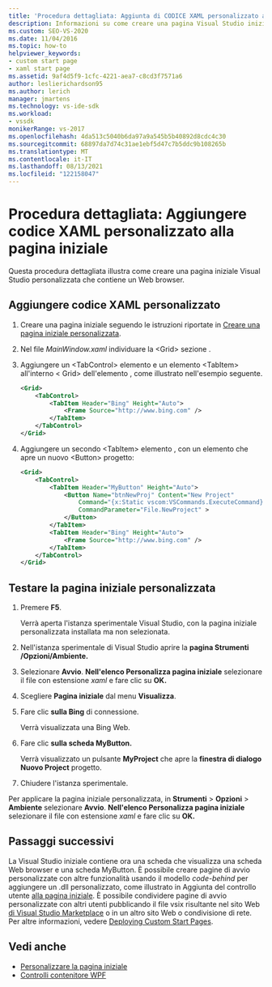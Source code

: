 ```yaml
---
title: 'Procedura dettagliata: Aggiunta di CODICE XAML personalizzato alla pagina iniziale | Microsoft Docs'
description: Informazioni su come creare una pagina Visual Studio iniziale che contiene un Web browser usando questa procedura dettagliata.
ms.custom: SEO-VS-2020
ms.date: 11/04/2016
ms.topic: how-to
helpviewer_keywords:
- custom start page
- xaml start page
ms.assetid: 9af4d5f9-1cfc-4221-aea7-c8cd3f7571a6
author: leslierichardson95
ms.author: lerich
manager: jmartens
ms.technology: vs-ide-sdk
ms.workload:
- vssdk
monikerRange: vs-2017
ms.openlocfilehash: 4da513c5040b6da97a9a545b5b40892d8cdc4c30
ms.sourcegitcommit: 68897da7d74c31ae1ebf5d47c7b5ddc9b108265b
ms.translationtype: MT
ms.contentlocale: it-IT
ms.lasthandoff: 08/13/2021
ms.locfileid: "122158047"
---
```

# <a name="walkthrough-add-custom-xaml-to-the-start-page"></a>Procedura dettagliata: Aggiungere codice XAML personalizzato alla pagina iniziale

Questa procedura dettagliata illustra come creare una pagina iniziale Visual Studio personalizzata che contiene un Web browser.

## <a name="add-custom-xaml"></a>Aggiungere codice XAML personalizzato

1. Creare una pagina iniziale seguendo le istruzioni riportate in [Creare una pagina iniziale personalizzata](../extensibility/creating-a-custom-start-page.md).

2. Nel file *MainWindow.xaml* individuare la \<Grid> sezione .

3. Aggiungere un \<TabControl> elemento e un elemento \<TabItem> all'interno \< Grid> dell'elemento , come illustrato nell'esempio seguente.

    ```xml
    <Grid>
        <TabControl>
            <TabItem Header="Bing" Height="Auto">
                <Frame Source="http://www.bing.com" />
            </TabItem>
        </TabControl>
    </Grid>
    ```

4. Aggiungere un secondo \<TabItem> elemento , con un elemento che apre un nuovo \<Button> progetto:

    ```xml
    <Grid>
        <TabControl>
            <TabItem Header="MyButton" Height="Auto">
                <Button Name="btnNewProj" Content="New Project"
                    Command="{x:Static vscom:VSCommands.ExecuteCommand}"
                    CommandParameter="File.NewProject" >
                </Button>
            </TabItem>
            <TabItem Header="Bing" Height="Auto">
                <Frame Source="http://www.bing.com" />
            </TabItem>
        </TabControl>
    </Grid>
    ```

## <a name="test-the-custom-start-page"></a>Testare la pagina iniziale personalizzata

1. Premere **F5**.

     Verrà aperta l'istanza sperimentale Visual Studio, con la pagina iniziale personalizzata installata ma non selezionata.

2. Nell'istanza sperimentale di Visual Studio aprire la **pagina Strumenti /Opzioni/Ambiente.**

3. Selezionare **Avvio**. **Nell'elenco Personalizza pagina iniziale** selezionare il file con estensione *xaml* e fare clic su **OK.**

4. Scegliere **Pagina iniziale** dal menu **Visualizza**.

5. Fare clic **sulla Bing** di connessione.

     Verrà visualizzata una Bing Web.

6. Fare clic **sulla scheda MyButton.**

     Verrà visualizzato un pulsante **MyProject** che apre la **finestra di dialogo Nuovo Project** progetto.

7. Chiudere l'istanza sperimentale.

Per applicare la pagina iniziale personalizzata, in **Strumenti**  >  **Opzioni**  >  **Ambiente** selezionare **Avvio**. **Nell'elenco Personalizza pagina iniziale** selezionare il file con estensione *xaml* e fare clic su **OK.**

## <a name="next-steps"></a>Passaggi successivi

La Visual Studio iniziale contiene ora una scheda che visualizza una scheda Web browser e una scheda MyButton. È possibile creare pagine di avvio personalizzate con altre funzionalità usando il modello *code-behind* per aggiungere un .dll personalizzato, come illustrato in Aggiunta del controllo utente [alla pagina iniziale](../extensibility/adding-user-control-to-the-start-page.md). È possibile condividere pagine di avvio personalizzate con altri utenti pubblicando il file vsix risultante nel sito Web [di Visual Studio Marketplace](https://marketplace.visualstudio.com/) o in un altro sito Web o condivisione di rete. Per altre informazioni, vedere [Deploying Custom Start Pages](../extensibility/deploying-custom-start-pages.md).

## <a name="see-also"></a>Vedi anche

- [Personalizzare la pagina iniziale](../ide/customizing-the-start-page-for-visual-studio.md)
- [Controlli contenitore WPF](/previous-versions/bb675291(v=vs.110))